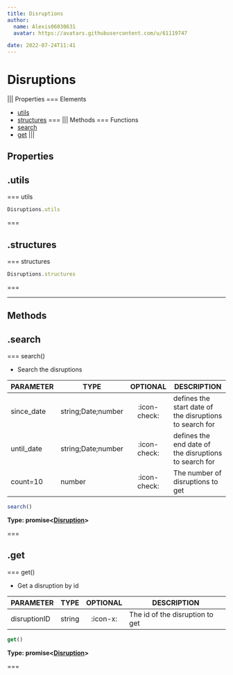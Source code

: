 ```yaml
---
title: Disruptions
author:
  name: Alexis06030631
  avatar: https://avatars.githubusercontent.com/u/61119747

date: 2022-07-24T11:41
---
```


# Disruptions

||| Properties
=== Elements
- [utils](#utils)
- [structures](#structures)
===
||| Methods
=== Functions
- [search](#search)
- [get](#get)
|||
## Properties
## .utils

=== utils




```javascript
Disruptions.utils
```
===

## .structures

=== structures




```javascript
Disruptions.structures
```
===

---
## Methods
## .search

=== search()

 * Search the disruptions

| PARAMETER | TYPE | OPTIONAL | DESCRIPTION |
| --- | --- | :---: | --- |
| since_date | string;Date;number | :icon-check: | defines the start date of the disruptions to search for |
| until_date | string;Date;number | :icon-check: | defines the end date of the disruptions to search for |
| count=10 | number | :icon-check: | The number of disruptions to get |

```javascript
search()
```
**Type: promise<[Disruption](../structures/Disruption)>**

===

## .get

=== get()

 * Get a disruption by id

| PARAMETER | TYPE | OPTIONAL | DESCRIPTION |
| --- | --- | :---: | --- |
| disruptionID | string | :icon-x: | The id of the disruption to get |

```javascript
get()
```
**Type: promise<[Disruption](../structures/Disruption)>**

===

